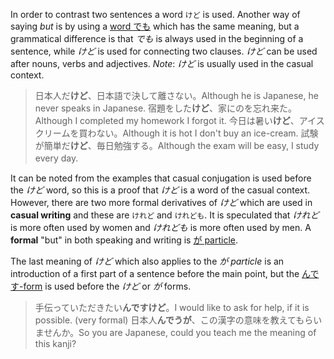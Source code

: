 In order to contrast two sentences a word `けど` is used. Another way of saying *but* is by using a [word でも](6) which has the same meaning, but a grammatical difference is that *でも* is always used in the beginning of a sentence, while *けど* is used for connecting two clauses. *けど* can be used after nouns, verbs and adjectives.
*Note*: *けど* is usually used in the casual context.
>日本人だ**けど**、日本語で決して離さない。Although he is Japanese, he never speaks in Japanese.
>宿題をした**けど**、家にのを忘れ来た。Although I completed my homework I forgot it.
>今日は暑い**けど**、アイスクリームを買わない。Although it is hot I don't buy an ice-cream.
>試験が簡単だ**けど**、毎日勉強する。Although the exam will be easy, I study every day.　

It can be noted from the examples that casual conjugation is used before the *けど* word, so this is a proof that *けど* is a word of the casual context. However, there are two more formal derivatives of *けど* which are used in **casual writing** and these are `けれど` and `けれども`. It is speculated that *けれど* is more often used by women and *けれども* is more often used by men. A **formal** "but" in both speaking and writing is [が particle](171).

The last meaning of *けど* which also applies to the *が particle* is an introduction of a first part of a sentence before the main point, but the [んです-form](34) is used before the *けど* or *が* forms.
>手伝っていただきたい**んですけど**。I would like to ask for help, if it is possible. (very formal)
>日本人**んでうが**、この漢字の意味を教えてもらいませんか。So you are Japanese, could you teach me the meaning of this kanji?